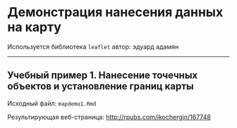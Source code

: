# Демонстрация нанесения данных на карту

Используется библиотека `leaflet`
автор: эдуард адамян
___

## Учебный пример 1. Нанесение точечных объектов и установление границ карты 

Исходный файл:  `mapdemo1.Rmd`

Результирующая веб-страница:
<http://rpubs.com/ikochergin/167748>

